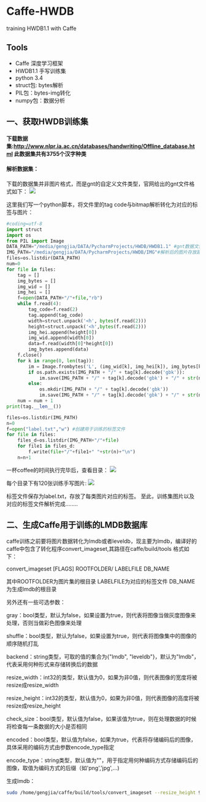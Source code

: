 # Caffe-HWDB
training HWDB1.1 with Caffe
## Tools
* Caffe 深度学习框架 
* HWDB1.1 手写训练集
* python 3.4 
* struct包: bytes解析
* PIL包：bytes-img转化
* numpy包：数据分析

## 一、获取HWDB训练集
#### 下载数据集:http://www.nlpr.ia.ac.cn/databases/handwriting/Offline_database.html 此数据集共有3755个汉字种类

#### 解析数据集：
下载的数据集并非图片格式，而是gnt的自定义文件类型，官网给出的gnt文件格式如下：
![](https://github.com/gengjia007/Caffe-HWDB/blob/master/img/gnt_format.png)

这里我们写一个python脚本，将文件里的tag code与bitmap解析转化为对应的标签与图片：
```python
#coding=utf-8
import struct
import os
from PIL import Image
DATA_PATH="/media/gengjia/DATA/PycharmProjects/HWDB/HWDB1.1" #gnt数据文件路径
IMG_PATH="/media/gengjia/DATA/PycharmProjects/HWDB/IMG"#解析后的图片存放路径
files=os.listdir(DATA_PATH)
num=0
for file in files:
    tag = []
    img_bytes = []
    img_wid = []
    img_hei = []
    f=open(DATA_PATH+"/"+file,"rb")
    while f.read(4):
        tag_code=f.read(2)
        tag.append(tag_code)
        width=struct.unpack('<h', bytes(f.read(2)))
        height=struct.unpack('<h',bytes(f.read(2)))
        img_hei.append(height[0])
        img_wid.append(width[0])
        data=f.read(width[0]*height[0])
        img_bytes.append(data)
    f.close()
    for k in range(0, len(tag)):
        im = Image.frombytes('L', (img_wid[k], img_hei[k]), img_bytes[k])
        if os.path.exists(IMG_PATH + "/" + tag[k].decode('gbk')):
            im.save(IMG_PATH + "/" + tag[k].decode('gbk') + "/" + str(num) + ".jpg")
        else:
            os.mkdir(IMG_PATH + "/" + tag[k].decode('gbk'))
            im.save(IMG_PATH + "/" + tag[k].decode('gbk') + "/" + str(num) + ".jpg")
    num = num + 1
print(tag.__len__())

files=os.listdir(IMG_PATH)
n=0
f=open("label.txt","w") #创建用于训练的标签文件
for file in files:
    files_d=os.listdir(IMG_PATH+"/"+file)
    for file1 in files_d:
        f.write(file+"/"+file1+" "+str(n)+"\n")
    n=n+1
```
一杯coffee的时间执行完毕后，查看目录：
![](https://github.com/gengjia007/Caffe-HWDB/blob/master/img/p_dir.png)

每个目录下有120张训练手写图片:
![](https://github.com/gengjia007/Caffe-HWDB/blob/master/img/p_img.png)

标签文件保存为label.txt，存放了每类图片对应的标签。
至此，训练集图片以及对应的标签文件解析完成........

## 二、生成Caffe用于训练的LMDB数据库
caffe训练之前要将图片数据转化为lmdb或者leveldb，现主要为lmdb，编译好的caffe中包含了转化程序convert_imageset,其路径在caffe/build/tools
格式如下：

convert_imageset [FLAGS] ROOTFOLDER/ LABELFILE DB_NAME  

其中ROOTFOLDER为图片集的根目录
LABELFILE为对应的标签文件
DB_NAME为生成lmdb的根目录

另外还有一些可选参数：

gray：bool类型，默认为false，如果设置为true，则代表将图像当做灰度图像来处理，否则当做彩色图像来处理

shuffle：bool类型，默认为false，如果设置为true，则代表将图像集中的图像的顺序随机打乱

backend：string类型，可取的值的集合为{"lmdb", "leveldb"}，默认为"lmdb"，代表采用何种形式来存储转换后的数据

resize_width：int32的类型，默认值为0，如果为非0值，则代表图像的宽度将被resize成resize_width

resize_height：int32的类型，默认值为0，如果为非0值，则代表图像的高度将被resize成resize_height

check_size：bool类型，默认值为false，如果该值为true，则在处理数据的时候将检查每一条数据的大小是否相同

encoded：bool类型，默认值为false，如果为true，代表将存储编码后的图像，具体采用的编码方式由参数encode_type指定

encode_type：string类型，默认值为""，用于指定用何种编码方式存储编码后的图像，取值为编码方式的后缀（如'png','jpg',...)

生成lmdb：
```bash
sudo /home/gengjia/caffe/build/tools/convert_imageset --resize_height 96 --resize_width 96 /media/gengjia/DATA/PycharmProjects/HWDB/IMG/ /media/gengjia/DATA/PycharmProjects/HWDB/label.txt /media/gengjia/DATA/PycharmProjects/HWDB/train_lmdb/
```
